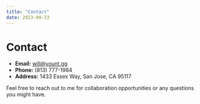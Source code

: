 ```yaml
---
title: "Contact"
date: 2023-09-23
---
```


# Contact

- **Email:** [will@yount.gg](mailto:will@yount.gg)
- **Phone:** (813) 777-1984
- **Address:** 1433 Essex Way, San Jose, CA 95117

Feel free to reach out to me for collaboration opportunities or any questions you might have.
